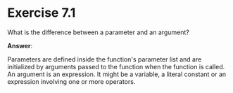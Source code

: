 # Exercise 7.1

What is the difference between a parameter and an argument?

**Answer**:

Parameters are defined inside the function's parameter list and are initialized by arguments passed to the function when the function is called. An argument is an expression. It might be a variable, a literal constant or an expression involving one or more operators.